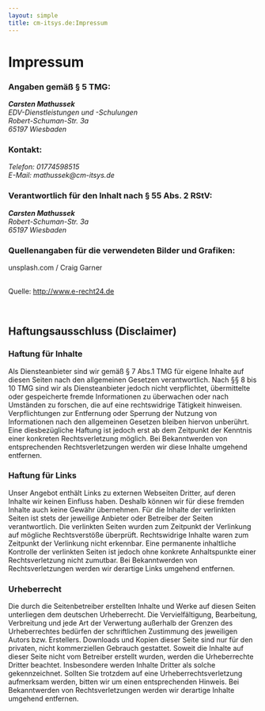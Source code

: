 ```yaml
---
layout: simple
title: cm-itsys.de:Impressum
---
```

<div id="impressum">
  <h1>Impressum</h1>
<h3>Angaben gemäß § 5 TMG:</h3>
<address>
<strong>Carsten Mathussek</strong><br>
EDV-Dienstleistungen und -Schulungen<br>
Robert-Schuman-Str. 3a<br>
65197 Wiesbaden</address>
<h3>Kontakt:</h3>
<address>Telefon:
01774598515<br>
E-Mail:
mathussek@cm-itsys.de</address>
<h3>Verantwortlich für den Inhalt nach § 55 Abs. 2 RStV:</h3>
<address>
<strong>Carsten Mathussek</strong><br>
Robert-Schuman-Str. 3a<br>
65197 Wiesbaden</address>
<h3>Quellenangaben für die verwendeten Bilder und Grafiken:</h3>
unsplash.com / Craig Garner<br>
 <br>
<p>Quelle: <a href="http://www.e-recht24.de"> http://www.e-recht24.de</a></p>
<br>
<h2>Haftungsausschluss (Disclaimer)</h2>
<h3>Haftung für Inhalte</h3>
Als Diensteanbieter sind wir gemäß § 7 Abs.1 TMG für eigene Inhalte auf diesen Seiten nach den allgemeinen Gesetzen verantwortlich. Nach §§ 8 bis 10 TMG sind wir als Diensteanbieter jedoch nicht verpflichtet, übermittelte oder gespeicherte fremde Informationen zu überwachen oder nach Umständen zu forschen, die auf eine rechtswidrige Tätigkeit hinweisen. Verpflichtungen zur Entfernung oder Sperrung der Nutzung von Informationen nach den allgemeinen Gesetzen bleiben hiervon unberührt. Eine diesbezügliche Haftung ist jedoch erst ab dem Zeitpunkt der Kenntnis einer konkreten Rechtsverletzung möglich. Bei Bekanntwerden von entsprechenden Rechtsverletzungen werden wir diese Inhalte umgehend entfernen.
<h3>Haftung für Links</h3>
Unser Angebot enthält Links zu externen Webseiten Dritter, auf deren Inhalte wir keinen Einfluss haben. Deshalb können wir für diese fremden Inhalte auch keine Gewähr übernehmen. Für die Inhalte der verlinkten Seiten ist stets der jeweilige Anbieter oder Betreiber der Seiten verantwortlich. Die verlinkten Seiten wurden zum Zeitpunkt der Verlinkung auf mögliche Rechtsverstöße überprüft. Rechtswidrige Inhalte waren zum Zeitpunkt der Verlinkung nicht erkennbar. Eine permanente inhaltliche Kontrolle der verlinkten Seiten ist jedoch ohne konkrete Anhaltspunkte einer Rechtsverletzung nicht zumutbar. Bei Bekanntwerden von Rechtsverletzungen werden wir derartige Links umgehend entfernen.
<h3>Urheberrecht</h3>
Die durch die Seitenbetreiber erstellten Inhalte und Werke auf diesen Seiten unterliegen dem deutschen Urheberrecht. Die Vervielfältigung, Bearbeitung, Verbreitung und jede Art der Verwertung außerhalb der Grenzen des Urheberrechtes bedürfen der schriftlichen Zustimmung des jeweiligen Autors bzw. Erstellers. Downloads und Kopien dieser Seite sind nur für den privaten, nicht kommerziellen Gebrauch gestattet. Soweit die Inhalte auf dieser Seite nicht vom Betreiber erstellt wurden, werden die Urheberrechte Dritter beachtet. Insbesondere werden Inhalte Dritter als solche gekennzeichnet. Sollten Sie trotzdem auf eine Urheberrechtsverletzung aufmerksam werden, bitten wir um einen entsprechenden Hinweis. Bei Bekanntwerden von Rechtsverletzungen werden wir derartige Inhalte umgehend entfernen.
</div>
